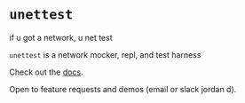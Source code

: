 # `unettest`

if u got a network, u net test

`unettest` is a network mocker, repl, and test harness

Check out the [docs](http://docs-unettest.s3-website.us-east-2.amazonaws.com/).

Open to feature requests and demos (email or slack jordan d).
